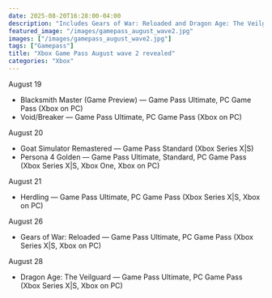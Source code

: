 ```yaml
---
date: 2025-08-20T16:28:00-04:00
description: "Includes Gears of War: Reloaded and Dragon Age: The Veilguard."
featured_image: "/images/gamepass_august_wave2.jpg"
images: ["/images/gamepass_august_wave2.jpg"]
tags: ["Gamepass"]
title: "Xbox Game Pass August wave 2 revealed"
categories: "Xbox"
---
```

August 19

- Blacksmith Master (Game Preview) — Game Pass Ultimate, PC Game Pass (Xbox on PC)
- Void/Breaker — Game Pass Ultimate, PC Game Pass (Xbox on PC)

August 20

- Goat Simulator Remastered — Game Pass Standard (Xbox Series X|S)
- Persona 4 Golden — Game Pass Ultimate, Standard, PC Game Pass (Xbox Series X|S, Xbox One, Xbox on PC)

August 21

- Herdling — Game Pass Ultimate, PC Game Pass (Xbox Series X|S, Xbox on PC)

August 26

- Gears of War: Reloaded — Game Pass Ultimate, PC Game Pass (Xbox Series X|S, Xbox on PC)

August 28

- Dragon Age: The Veilguard — Game Pass Ultimate, PC Game Pass (Xbox Series X|S, Xbox on PC)